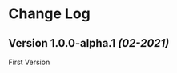 Change Log
==========

Version 1.0.0-alpha.1 *(02-2021)*
---------------------------------
First Version

